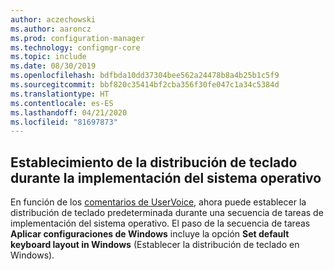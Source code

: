 ```yaml
---
author: aczechowski
ms.author: aaroncz
ms.prod: configuration-manager
ms.technology: configmgr-core
ms.topic: include
ms.date: 08/30/2019
ms.openlocfilehash: bdfbda10dd37304bee562a24478b8a4b25b1c5f9
ms.sourcegitcommit: bbf820c35414bf2cba356f30fe047c1a34c5384d
ms.translationtype: HT
ms.contentlocale: es-ES
ms.lasthandoff: 04/21/2020
ms.locfileid: "81697873"
---
```

## <a name="set-keyboard-layout-during-os-deployment"></a><a name="bkmk_osd"></a> Establecimiento de la distribución de teclado durante la implementación del sistema operativo

<!--5138936-->

En función de los [comentarios de UserVoice](https://configurationmanager.uservoice.com/forums/300492-ideas/suggestions/38355292-add-keyboard-layout-settings-in-the-apply-windows), ahora puede establecer la distribución de teclado predeterminada durante una secuencia de tareas de implementación del sistema operativo. El paso de la secuencia de tareas **Aplicar configuraciones de Windows** incluye la opción **Set default keyboard layout in Windows** (Establecer la distribución de teclado en Windows).
